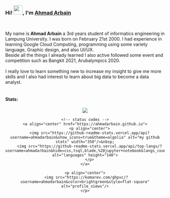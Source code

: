 ### Hi! <img src="https://github.com/TheDudeThatCode/TheDudeThatCode/blob/master/Assets/Hi.gif" width="29px">, I'm [Ahmad Arbain](https://www.linkedin.com/in/ahmad-arbain-33201b1bb/) 
</br>

My name is **Ahmad Arbain** a 3rd years student of informatics engineering in Lampung University. I was born on February 21st 2000. I had experience in learning Google Cloud Computing, programming using some variety language, Graphic design, and also UI/UX. <br> 
Beside all the things I already learned I also active followed some event and competition such as Bangkit 2021, Arubalympics 2020. 
<br><br>I really love to learn something new to increase my insight to give me more skills and I also had interest to learn about big data to become a data analyst.<br><br> 

#### Stats:  

<div align="center">
    <!-- thropy -->
    <a href="#">
        <p align="center">
            <img src="https://github-profile-trophy.vercel.app/?username=ahmadarbain&column=7&theme=algolia"/>
        </p>
    </a>

    <!-- status codes -->
    <a align="center" href="https://ahmadarbain.github.io">
        <p align="center">
        <img src="https://github-readme-stats.vercel.app/api?username=ahmadarbain&show_icons=true&theme=algolia" alt="my github stats" width="350"/>&nbsp;
        <img src="https://github-readme-stats.vercel.app/api/top-langs/?username=ahmadarbain&hide=css,tsql,blade,%20jupyter+notebook&langs_count=10&theme=algolia&layout=compact" alt="languages" height="140">
        </p>
    </a>

    <p align="center">
     <img src="https://komarev.com/ghpvc/?username=ahmadarbain&color=brightgreen&style=flat-square" alt="profile_views"/>
    </p>
</div>
